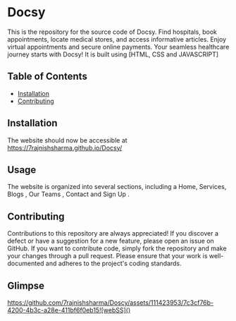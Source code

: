 # Docsy

 This is the repository for the source code of Docsy. Find hospitals, book appointments, locate medical stores, and access informative articles. Enjoy virtual appointments and secure online payments. Your seamless healthcare journey starts with Docsy! It is built using [HTML, CSS and JAVASCRIPT]

## Table of Contents

- [Installation](#installation)
- [Contributing](#contributing)

## Installation
The website should now be accessible at https://7rajnishsharma.github.io/Docsy/

## Usage

The website is organized into several sections, including a Home, Services, Blogs , Our Teams , Contact and Sign Up . 

## Contributing

Contributions to this repository are always appreciated! If you discover a defect or have a suggestion for a new feature, please open an issue on GitHub. If you want to contribute code, simply fork the repository and make your changes through a pull request. Please ensure that your work is well-documented and adheres to the project's coding standards.

## Glimpse
https://github.com/7rajnishsharma/Doscy/assets/111423953/7c3cf76b-4200-4b3c-a28e-411bf6f0eb15![webSS]()
